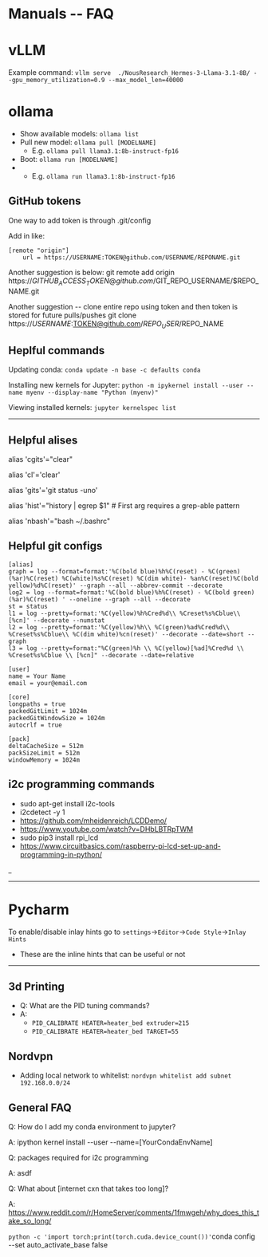 # Manuals -- FAQ

# vLLM
Example command: `vllm serve  ./NousResearch_Hermes-3-Llama-3.1-8B/ --gpu_memory_utilization=0.9 --max_model_len=40000`

# ollama
- Show available models: `ollama list`
- Pull new model: `ollama pull [MODELNAME]`
  - E.g. `ollama pull llama3.1:8b-instruct-fp16`
- Boot: `ollama run [MODELNAME]`
- - E.g. `ollama run llama3.1:8b-instruct-fp16`

## GitHub tokens
One way to add token is through .git/config

Add in like:

	[remote "origin"]
		url = https://USERNAME:TOKEN@github.com/USERNAME/REPONAME.git

Another suggestion is below:
git remote add origin https://$GITHUB_ACCESS_TOKEN@github.com/$GIT_REPO_USERNAME/$REPO_NAME.git

Another suggestion -- clone entire repo using token and then token is stored for future pulls/pushes
git clone https://$USERNAME:$TOKEN@github.com/$REPO_USER/$REPO_NAME

## Heplful commands

Updating conda: `conda update -n base -c defaults conda`

Installing new kernels for Jupyter: `python -m ipykernel install --user --name myenv --display-name "Python (myenv)"`

Viewing installed kernels: `jupyter kernelspec list`

---

## Helpful alises

alias 'cgits'="clear"

alias 'cl'='clear'

alias 'gits'='git status -uno'

alias 'hist'="history | egrep $1"  # First arg requires a grep-able pattern

alias 'nbash'="bash ~/.bashrc"



## Helpful git configs

	[alias]
	graph = log --format=format:'%C(bold blue)%h%C(reset) - %C(green)(%ar)%C(reset) %C(white)%s%C(reset) %C(dim white)- %an%C(reset)%C(bold yellow)%d%C(reset)' --graph --all --abbrev-commit --decorate
	log2 = log --format=format:'%C(bold blue)%h%C(reset) - %C(bold green)(%ar)%C(reset) ' --oneline --graph --all --decorate
	st = status
	l1 = log --pretty=format:'%C(yellow)%h%Cred%d\\ %Creset%s%Cblue\\ [%cn]' --decorate --numstat
	l2 = log --pretty=format:'%C(yellow)%h\\ %C(green)%ad%Cred%d\\ %Creset%s%Cblue\\ %C(dim white)%cn(reset)' --decorate --date=short --graph
	l3 = log --pretty=format:"%C(green)%h \\ %C(yellow)[%ad]%Cred%d \\ %Creset%s%Cblue \\ [%cn]" --decorate --date=relative

	[user]
	name = Your Name
	email = your@email.com

	[core]
	longpaths = true
	packedGitLimit = 1024m
	packedGitWindowSize = 1024m
	autocrlf = true

	[pack]
	deltaCacheSize = 512m
	packSizeLimit = 512m
	windowMemory = 1024m


## i2c programming commands

- sudo apt-get install i2c-tools
- i2cdetect -y 1
- https://github.com/mheidenreich/LCDDemo/
- https://www.youtube.com/watch?v=DHbLBTRpTWM
- sudo pip3 install rpi_lcd
- https://www.circuitbasics.com/raspberry-pi-lcd-set-up-and-programming-in-python/

_

---


# Pycharm
To enable/disable inlay hints go to `settings`->`Editor`->`Code Style`->`Inlay Hints`
- These are the inline hints that can be useful or not


---


## 3d Printing

- Q: What are the PID tuning commands?
- A:
  - `PID_CALIBRATE HEATER=heater_bed extruder=215`
  - `PID_CALIBRATE HEATER=heater_bed TARGET=55`


## Nordvpn
- Adding local network to whitelist: `nordvpn whitelist add subnet 192.168.0.0/24`

## General FAQ

Q: How do I add my conda environment to jupyter?

A: ipython kernel install --user --name=[YourCondaEnvName]


Q: packages required for i2c programming

A: asdf

Q: What about [internet cxn that takes too long]?

A: https://www.reddit.com/r/HomeServer/comments/1fmwgeh/why_does_this_take_so_long/



`python -c 'import torch;print(torch.cuda.device_count())'`conda config --set auto_activate_base false

